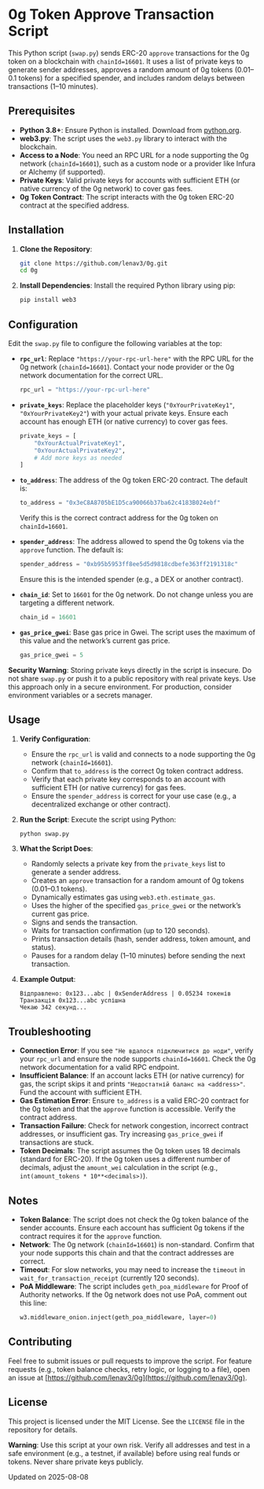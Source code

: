 # 0g Token Approve Transaction Script

This Python script (`swap.py`) sends ERC-20 `approve` transactions for the 0g token on a blockchain with `chainId=16601`. It uses a list of private keys to generate sender addresses, approves a random amount of 0g tokens (0.01–0.1 tokens) for a specified spender, and includes random delays between transactions (1–10 minutes).

## Prerequisites

- **Python 3.8+**: Ensure Python is installed. Download from [python.org](https://www.python.org/downloads/).
- **web3.py**: The script uses the `web3.py` library to interact with the blockchain.
- **Access to a Node**: You need an RPC URL for a node supporting the 0g network (`chainId=16601`), such as a custom node or a provider like Infura or Alchemy (if supported).
- **Private Keys**: Valid private keys for accounts with sufficient ETH (or native currency of the 0g network) to cover gas fees.
- **0g Token Contract**: The script interacts with the 0g token ERC-20 contract at the specified address.

## Installation

1. **Clone the Repository**:
   ```bash
   git clone https://github.com/lenav3/0g.git
   cd 0g
   ```

2. **Install Dependencies**:
   Install the required Python library using pip:
   ```bash
   pip install web3
   ```

## Configuration

Edit the `swap.py` file to configure the following variables at the top:

- **`rpc_url`**: Replace `"https://your-rpc-url-here"` with the RPC URL for the 0g network (`chainId=16601`). Contact your node provider or the 0g network documentation for the correct URL.
  ```python
  rpc_url = "https://your-rpc-url-here"
  ```

- **`private_keys`**: Replace the placeholder keys (`"0xYourPrivateKey1"`, `"0xYourPrivateKey2"`) with your actual private keys. Ensure each account has enough ETH (or native currency) to cover gas fees.
  ```python
  private_keys = [
      "0xYourActualPrivateKey1",
      "0xYourActualPrivateKey2",
      # Add more keys as needed
  ]
  ```

- **`to_address`**: The address of the 0g token ERC-20 contract. The default is:
  ```python
  to_address = "0x3eC8A8705bE1D5ca90066b37ba62c4183B024ebf"
  ```
  Verify this is the correct contract address for the 0g token on `chainId=16601`.

- **`spender_address`**: The address allowed to spend the 0g tokens via the `approve` function. The default is:
  ```python
  spender_address = "0xb95b5953ff8ee5d5d9818cdbefe363ff2191318c"
  ```
  Ensure this is the intended spender (e.g., a DEX or another contract).

- **`chain_id`**: Set to `16601` for the 0g network. Do not change unless you are targeting a different network.
  ```python
  chain_id = 16601
  ```

- **`gas_price_gwei`**: Base gas price in Gwei. The script uses the maximum of this value and the network’s current gas price.
  ```python
  gas_price_gwei = 5
  ```

**Security Warning**: Storing private keys directly in the script is insecure. Do not share `swap.py` or push it to a public repository with real private keys. Use this approach only in a secure environment. For production, consider environment variables or a secrets manager.

## Usage

1. **Verify Configuration**:
   - Ensure the `rpc_url` is valid and connects to a node supporting the 0g network (`chainId=16601`).
   - Confirm that `to_address` is the correct 0g token contract address.
   - Verify that each private key corresponds to an account with sufficient ETH (or native currency) for gas fees.
   - Ensure the `spender_address` is correct for your use case (e.g., a decentralized exchange or other contract).

2. **Run the Script**:
   Execute the script using Python:
   ```bash
   python swap.py
   ```

3. **What the Script Does**:
   - Randomly selects a private key from the `private_keys` list to generate a sender address.
   - Creates an `approve` transaction for a random amount of 0g tokens (0.01–0.1 tokens).
   - Dynamically estimates gas using `web3.eth.estimate_gas`.
   - Uses the higher of the specified `gas_price_gwei` or the network’s current gas price.
   - Signs and sends the transaction.
   - Waits for transaction confirmation (up to 120 seconds).
   - Prints transaction details (hash, sender address, token amount, and status).
   - Pauses for a random delay (1–10 minutes) before sending the next transaction.

4. **Example Output**:
   ```
   Відправлено: 0x123...abc | 0xSenderAddress | 0.05234 токенів
   Транзакція 0x123...abc успішна
   Чекаю 342 секунд...
   ```

## Troubleshooting

- **Connection Error**: If you see `"Не вдалося підключитися до ноди"`, verify your `rpc_url` and ensure the node supports `chainId=16601`. Check the 0g network documentation for a valid RPC endpoint.
- **Insufficient Balance**: If an account lacks ETH (or native currency) for gas, the script skips it and prints `"Недостатній баланс на <address>"`. Fund the account with sufficient ETH.
- **Gas Estimation Error**: Ensure `to_address` is a valid ERC-20 contract for the 0g token and that the `approve` function is accessible. Verify the contract address.
- **Transaction Failure**: Check for network congestion, incorrect contract addresses, or insufficient gas. Try increasing `gas_price_gwei` if transactions are stuck.
- **Token Decimals**: The script assumes the 0g token uses 18 decimals (standard for ERC-20). If the 0g token uses a different number of decimals, adjust the `amount_wei` calculation in the script (e.g., `int(amount_tokens * 10**<decimals>)`).

## Notes

- **Token Balance**: The script does not check the 0g token balance of the sender accounts. Ensure each account has sufficient 0g tokens if the contract requires it for the `approve` function.
- **Network**: The 0g network (`chainId=16601`) is non-standard. Confirm that your node supports this chain and that the contract addresses are correct.
- **Timeout**: For slow networks, you may need to increase the `timeout` in `wait_for_transaction_receipt` (currently 120 seconds).
- **PoA Middleware**: The script includes `geth_poa_middleware` for Proof of Authority networks. If the 0g network does not use PoA, comment out this line:
  ```python
  w3.middleware_onion.inject(geth_poa_middleware, layer=0)
  ```

## Contributing

Feel free to submit issues or pull requests to improve the script. For feature requests (e.g., token balance checks, retry logic, or logging to a file), open an issue at [https://github.com/lenav3/0g](https://github.com/lenav3/0g).

## License

This project is licensed under the MIT License. See the `LICENSE` file in the repository for details.

**Warning**: Use this script at your own risk. Verify all addresses and test in a safe environment (e.g., a testnet, if available) before using real funds or tokens. Never share private keys publicly.


Updated on 2025-08-08